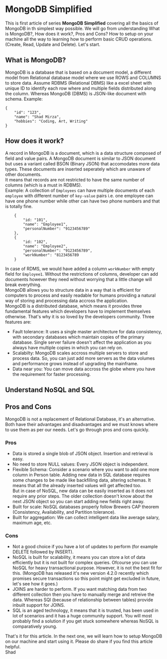 # MongoDB Simplified
This is first article of series **MongoDB Simplified** covering all the basics of MongoDB in th simplest way possible. We will go from understanding What is MongoDB?, How does it work?, Pros and Cons? How to setup on your machine all the way to learning how to perform basic CRUD operations. (Create, Read, Update and Delete). Let's start.
## What is MongoDB?
MongoDB is a database that is based on a document model, a different model from Relational database model where we use ROWS and COLUMNS to store data. Assume RDBMS (Relational DBMS) like a excel sheet with unique ID to identify each row where and multiple fields distributed along the column. Whereas MongoDB (DBMS) is JSON-like document with schema. Example: 
```
{
    "id": "123",
    "name": "Shad Mirza",
    "hobbies": "Coding, Art, Writing"
}
```
## How does it work?
A record in MongoDB is a document, which is a data structure composed of field and value pairs. A MongoDB document is similar to JSON document but uses a variant called BSON (Binary JSON) that accomodates more data types. These documents are inserted seperately which are unaware of other documents.  
It means that records are not restricted to have the same number of columns (which is a must in RDBMS).  
Example: A collection of `Employees` can have multiple documents of each `employee` with different number of `key-value` pairs i.e. one employee can have one phone number while other can have two phone numbers and that is totally fine.
```
    {
        "id: "101",
        "name": "Employee1",
        "personalNumber": "9123456789"
    },
    {
        "id: "102",
        "name": "Employee2",
        "personalNumber": "9123456789",
        "workNumber": "8123456789
    }
```
In case of RDMS, we would have added a column `workNumber` with empty field for `Employee1`. Without the restrictions of columns, developer can add documents however they need without worrying that a little change will break everything.  
MongoDB allows you to structure data in a way that is efficient for computers to process and easily readable for humans providing a natural way of storing and processing data accross the application.  
MongoDB is a distributed database, which means it provides three fundamental features which developers have to implement themselves otherwise. That's why it is so loved by the developers community. Three features are: 
* Fault tolerance: It uses a single master architecture for data consistency, with secondary databases which maintain copies of the primary database. Single server failure doesn't affect the application as you always have multiple copies in which you can rely on.
* Scalabilty: MongoDB scales accross multiple servers to store and process data. So, you can just add more servers as the data volumes and performance grows instead of upgrading the mainframe.
* Data near you: You can move data accross the globe where you have the requirement for faster processing. 

## Understand NoSQL and SQL


## Pros and Cons
MongoDB is not a replacement of Relational Database, it's an alternative. Both have their advantages and disadvantages and we must knows where to use them as per our needs. Let's go through pros and cons quickly.
### Pros
* Data is stored a single blob of JSON object. Insertion and retrieval is easy.
* No need to store NULL values: Every JSON object is independent.
* Flexible Schema: Consider a scenario where you want to add one more column in Person table. Adding new data in SQL database requires some changes to be made like backfilling data, altering schemas. It means that all the already inserted values will get affected too.  
But in case of NoSQL, new data can be easily inserted as it does not require any prior steps. The older collection doesn't know about the next JSON object so you can start adding new fields right away.
* Built for scale: NoSQL databases properly follow Brewers CAP theorem (Consistency, Availability, and Partition tolerance).
* Built for aggregation: We can collect intelligent data like average salary, maximum age, etc.
### Cons
* Not a good choice if you have a lot of updates to perform (for example DELETE followed by INSERT). 
* NoSQL is built for scalability, it means you can store a lot of data efficiently but it is not built for complex queries. Ofcourse you can use NoSQL for heavy transactional purpose. However, it is not the best fit for this. (MongoDB has released it's new version 4.2.0 recently which promises secure transactions so this point might get excluded in future, let's see how it goes.)
* JOINS are harder to perform. If you want matching data from two different collection then you have to manually merge and retreive the data. Whereas SQl (because of relationship between tables) provide inbuilt support for JOINS.
* SQL is an aged technology, it means that it is trusted, has been used in lot of scenarios and it has a huge community support. You will most probably find a solution if you get stuck somewhere whereas NoSQL is comparatively young.

That's it for this article. In the next one, we will learn how to setup MongoDB on our machine and start using it. Please do share if you find this article helpful.  
Shad